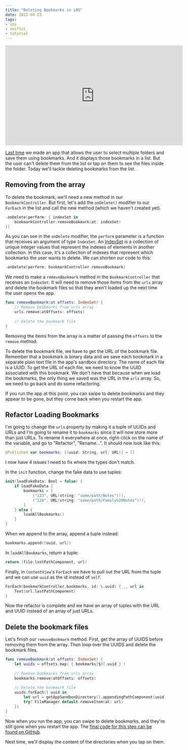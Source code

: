 ```yaml
---
title: "Deleting Bookmarks in iOS"
date: 2021-08-23
tags:
- ios
- swiftui
- tutorial
---
```


<iframe width="560" height="315" src="https://www.youtube.com/embed/7rBmXk6NC0A" title="YouTube video player" frameborder="0" allow="accelerometer; autoplay; clipboard-write; encrypted-media; gyroscope; picture-in-picture" allowfullscreen></iframe>

[Last time](/2021-08-21-providing-access-to-directories-in-ios-with-bookmarks/) we made an app that allows the user to select multiple folders and save them using bookmarks. And it displays those bookmarks in a list. But the user can't delete them from the list or tap on them to see the files inside the folder. Today we'll tackle deleting bookmarks from the list.

## Removing from the array

To delete the bookmark, we'll need a new method in our `BookmarkController`. But first, let's add the `onDelete()` modifier to our `ForEach` in the list and call the new method (which we haven't created yet).

```swift
.onDelete(perform: { indexSet in
    bookmarkController.removeBookmark(at: indexSet)
})
```

As you can see in the `onDelete` modifier, the `perform` parameter is a function that receives an argument of type `IndexSet`. An [IndexSet](https://developer.apple.com/documentation/foundation/indexset) is a collection of unique integer values that represent the indexes of elements in another collection. In this case, it's a collection of indexes that represent which bookmarks the user wants to delete. We can shorten our code to this:

```swift
.onDelete(perform: bookmarkController.removeBookmark)
```

We need to make a `removeBookmark` method in the `BookmarkController` that receives an `IndexSet`. It will need to remove those items from the `urls` array and delete the bookmark files so that they aren't loaded up the next time the user opens the app.

```swift
func removeBookmark(at offsets: IndexSet) {
    // Remove bookmarks from urls array
    urls.remove(atOffsets: offsets)
	
    // Delete the bookmark file
}
```

Removing the items from the array is a matter of passing the `offsets` to the `remove` method.

To delete the bookmark file, we have to get the URL of the bookmark file. Remember that a bookmark is binary data and we save each bookmark in a separate plain text file in the app's sandbox directory. The name of each file is a UUID. To get the URL of each file, we need to know the UUID associated with this bookmark. We don't have that because when we load the bookmarks, the only thing we saved was the URL in the `urls` array. So, we need to go back and do some refactoring.

If you run the app at this point, you can swipe to delete bookmarks and they appear to be gone, but they come back when you restart the app.

## Refactor Loading Bookmarks

I'm going to change the `urls` property by making it a tuple of UUIDs and URLs and I'm going to rename it to `bookmarks` since it will now store more than just URLs. To rename it everywhere at once, right-click on the name of the variable, and go to "Refactor", "Rename...". It should now look like this:

```swift
@Published var bookmarks: [(uuid: String, url: URL)] = []
```

I now have 4 issues I need to fix where the types don't match.

In the `init` function, change the fake data to use tuples:

```swift
init(loadFakeData: Bool = false) {
    if loadFakeData {
        bookmarks = [
            ("123", URL(string: "some/path/Notes")!),
            ("124", URL(string: "some/path/Family%20Notes")!),
        ]
    } else {
        loadAllBookmarks()
    }
}
```

When we append to the array, append a tuple instead:

```swift
bookmarks.append((uuid, url))
```

In `loadAllBookmarks`, return a tuple:

```swift
return (file.lastPathComponent, url)
```

Finally, in `ContentView`'s `ForEach` we have to pull out the URL from the tuple and we can use `uuid` as the id instead of `self`.

```swift
ForEach(bookmarkController.bookmarks, id: \.uuid) { _, url in
    Text(url.lastPathComponent)
}
```

Now the refactor is complete and we have an array of tuples with the URL and UUID instead of an array of just URLs.

## Delete the bookmark files

Let's finish our `removeBookmark` method. First, get the array of UUIDS before removing them from the array. Then loop over the UUIDS and delete the bookmark files.

```swift
func removeBookmark(at offsets: IndexSet) {
    let uuids = offsets.map( { bookmarks[$0].uuid } )
    
    // Remove bookmarks from urls array
    bookmarks.remove(atOffsets: offsets)
    
    // Delete the bookmark file
    uuids.forEach({ uuid in
        let url = getAppSandboxDirectory().appendingPathComponent(uuid)
        try? FileManager.default.removeItem(at: url)
    })
}
```

Now when you run the app, you can swipe to delete bookmarks, and they're still gone when you restart the app. The [final code for this step can be found on GitHub](https://github.com/agarrharr/BookmarkDirectories/tree/c201e220681bf5b29c824ee71157aed0e37b7329/BookmarkDirectories).

Next time, we'll display the content of the directories when you tap on them.